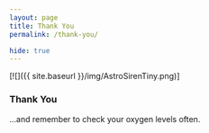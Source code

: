 ```yaml
---
layout: page
title: Thank You
permalink: /thank-you/

hide: true
---
```


[![]({{ site.baseurl }}/img/AstroSirenTiny.png)] 

### Thank You  
...and remember to check your oxygen levels often.
